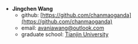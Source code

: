 - **Jingchen Wang**
    - github: [https://github.com/chanmaoganda](https://github.com/chanmaoganda)
    - email: [avaniawang@outlook.com](avaniawang@outlook.com)
    - graduate school: [Tianjin University](https://tju.edu.cn/)